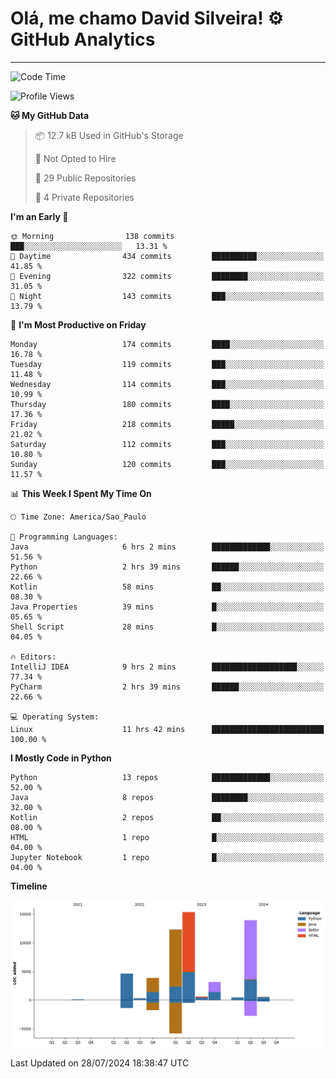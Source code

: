 
# Olá, me chamo David Silveira! ⚙️ GitHub Analytics

---
<!--START_SECTION:waka-->
![Code Time](http://img.shields.io/badge/Code%20Time-174%20hrs-blue)

![Profile Views](http://img.shields.io/badge/Profile%20Views-45-blue)

**🐱 My GitHub Data** 

> 📦 12.7 kB Used in GitHub's Storage 
 > 
> 🚫 Not Opted to Hire
 > 
> 📜 29 Public Repositories 
 > 
> 🔑 4 Private Repositories 
 > 
**I'm an Early 🐤** 

```text
🌞 Morning                138 commits         ███░░░░░░░░░░░░░░░░░░░░░░   13.31 % 
🌆 Daytime                434 commits         ██████████░░░░░░░░░░░░░░░   41.85 % 
🌃 Evening                322 commits         ████████░░░░░░░░░░░░░░░░░   31.05 % 
🌙 Night                  143 commits         ███░░░░░░░░░░░░░░░░░░░░░░   13.79 % 
```
📅 **I'm Most Productive on Friday** 

```text
Monday                   174 commits         ████░░░░░░░░░░░░░░░░░░░░░   16.78 % 
Tuesday                  119 commits         ███░░░░░░░░░░░░░░░░░░░░░░   11.48 % 
Wednesday                114 commits         ███░░░░░░░░░░░░░░░░░░░░░░   10.99 % 
Thursday                 180 commits         ████░░░░░░░░░░░░░░░░░░░░░   17.36 % 
Friday                   218 commits         █████░░░░░░░░░░░░░░░░░░░░   21.02 % 
Saturday                 112 commits         ███░░░░░░░░░░░░░░░░░░░░░░   10.80 % 
Sunday                   120 commits         ███░░░░░░░░░░░░░░░░░░░░░░   11.57 % 
```


📊 **This Week I Spent My Time On** 

```text
🕑︎ Time Zone: America/Sao_Paulo

💬 Programming Languages: 
Java                     6 hrs 2 mins        █████████████░░░░░░░░░░░░   51.56 % 
Python                   2 hrs 39 mins       ██████░░░░░░░░░░░░░░░░░░░   22.66 % 
Kotlin                   58 mins             ██░░░░░░░░░░░░░░░░░░░░░░░   08.30 % 
Java Properties          39 mins             █░░░░░░░░░░░░░░░░░░░░░░░░   05.65 % 
Shell Script             28 mins             █░░░░░░░░░░░░░░░░░░░░░░░░   04.05 % 

🔥 Editors: 
IntelliJ IDEA            9 hrs 2 mins        ███████████████████░░░░░░   77.34 % 
PyCharm                  2 hrs 39 mins       ██████░░░░░░░░░░░░░░░░░░░   22.66 % 

💻 Operating System: 
Linux                    11 hrs 42 mins      █████████████████████████   100.00 % 
```

**I Mostly Code in Python** 

```text
Python                   13 repos            █████████████░░░░░░░░░░░░   52.00 % 
Java                     8 repos             ████████░░░░░░░░░░░░░░░░░   32.00 % 
Kotlin                   2 repos             ██░░░░░░░░░░░░░░░░░░░░░░░   08.00 % 
HTML                     1 repo              █░░░░░░░░░░░░░░░░░░░░░░░░   04.00 % 
Jupyter Notebook         1 repo              █░░░░░░░░░░░░░░░░░░░░░░░░   04.00 % 
```



**Timeline**

![Lines of Code chart](https://raw.githubusercontent.com/DavidSilveira80/DavidSilveira80/master/assets/bar_graph.png)


 Last Updated on 28/07/2024 18:38:47 UTC
<!--END_SECTION:waka-->


